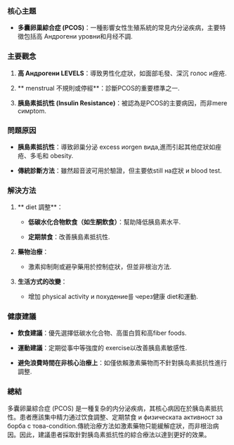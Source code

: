 ### 核心主題
- **多囊卵巢綜合症 (PCOS)**：一種影響女性生殖系統的常見内分泌疾病，主要特徵包括高 Андрогени уровни和月经不調.

### 主要觀念
1. **高 Андрогени LEVELS**：導致男性化症狀，如面部毛發、深沉 голос и痤疮.
2. ** menstrual 不規則或停經**：診斷PCOS的重要標準之一.
3. **胰島素抵抗性 (Insulin Resistance)**：被認為是PCOS的主要病因，而非mere симptom.

### 問題原因
- **胰島素抵抗性**：導致卵巢分泌 excess иorgen вида,進而引起其他症狀如痤疮、多毛和 obesity.
- **傳統診斷方法**：雖然超音波可用於驗證，但主要依still на症狀 и blood test.

### 解決方法
1. ** diet 調整**： 
   - **低碳水化合物飲食（如生酮飲食）**：幫助降低胰島素水平.
   - **定期禁食**：改善胰島素抵抗性.
2. **藥物治療**： 
   - 激素抑制劑或避孕藥用於控制症狀，但並非根治方法.
3. **生活方式的改變**： 
   - 增加 physical activity и похудение를 через健康 diet和運動.

### 健康建議
- **飲食建議**：優先選擇低碳水化合物、高蛋白質和高fiber foods.
- **運動建議**：定期從事中等強度的 exercise以改善胰島素敏感性.
- **避免浪費時間在非核心治療上**：如僅依賴激素藥物而不針對胰岛素抵抗性進行調整.

### 總結
多囊卵巢綜合症 (PCOS) 是一種复杂的内分泌疾病，其核心病因在於胰岛素抵抗性。患者應該集中精力通过饮食調整、定期禁食 и физическата активност за борба с това-condition.傳統治療方法如激素藥物只能緩解症狀，而非根治病因。因此，建議患者採取針對胰岛素抵抗性的綜合療法以達到更好的效果。